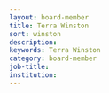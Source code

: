 ```yaml
---
layout: board-member
title: Terra Winston
sort: winston
description:
keywords: Terra Winston
category: board-member
job-title:
institution:
---
```

